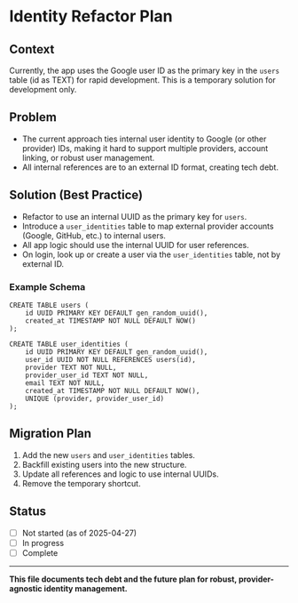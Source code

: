 # Identity Refactor Plan

## Context
Currently, the app uses the Google user ID as the primary key in the `users` table (id as TEXT) for rapid development. This is a temporary solution for development only.

## Problem
- The current approach ties internal user identity to Google (or other provider) IDs, making it hard to support multiple providers, account linking, or robust user management.
- All internal references are to an external ID format, creating tech debt.

## Solution (Best Practice)
- Refactor to use an internal UUID as the primary key for `users`.
- Introduce a `user_identities` table to map external provider accounts (Google, GitHub, etc.) to internal users.
- All app logic should use the internal UUID for user references.
- On login, look up or create a user via the `user_identities` table, not by external ID.

### Example Schema
```
CREATE TABLE users (
    id UUID PRIMARY KEY DEFAULT gen_random_uuid(),
    created_at TIMESTAMP NOT NULL DEFAULT NOW()
);

CREATE TABLE user_identities (
    id UUID PRIMARY KEY DEFAULT gen_random_uuid(),
    user_id UUID NOT NULL REFERENCES users(id),
    provider TEXT NOT NULL,
    provider_user_id TEXT NOT NULL,
    email TEXT NOT NULL,
    created_at TIMESTAMP NOT NULL DEFAULT NOW(),
    UNIQUE (provider, provider_user_id)
);
```

## Migration Plan
1. Add the new `users` and `user_identities` tables.
2. Backfill existing users into the new structure.
3. Update all references and logic to use internal UUIDs.
4. Remove the temporary shortcut.

## Status
- [ ] Not started (as of 2025-04-27)
- [ ] In progress
- [ ] Complete

---
**This file documents tech debt and the future plan for robust, provider-agnostic identity management.**

